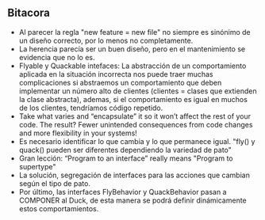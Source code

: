 ## Bitacora

- Al parecer la regla "new feature = new file" no siempre es sinónimo de un diseño correcto, por lo menos no completamente.
- La herencia parecía ser un buen diseño, pero en el mantenimiento se evidencia que no lo es.
- Flyable y Quackable intefaces: La abstracción de un comportamiento aplicada en la situación incorrecta nos puede traer muchas complicaciones si abstraemos un comportamiento que deben implementar un número alto de clientes (clientes = clases que extienden la clase abstracta), ademas, si el comportamiento es igual en muchos de los clientes, tendríamos código repetido.
- Take what varies and “encapsulate” it so it won’t affect the rest of your code. The result? Fewer unintended consequences from code changes and more flexibility in your systems!
- Es necesario identificar lo que cambia y lo que permanece igual. "fly() y quack() pueden ser diferentes dependiendo la variedad de pato"
- Gran lección: “Program to an interface” really means "Program to supertype"
- La solución, segregación de interfaces para las acciones que cambian según el tipo de pato.
- Por último, las interfaces FlyBehavior y QuackBehavior pasan a COMPONER al Duck, de esta manera se podrá definir dinámicamente estos comportamientos.